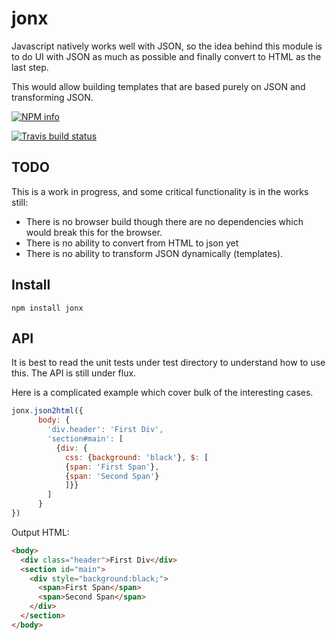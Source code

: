 # jonx

Javascript natively works well with JSON, so the idea behind this module is to do UI with JSON as much as possible and finally convert to HTML as the last step.

This would allow building templates that are based purely on JSON and transforming JSON.

[![NPM info](https://nodei.co/npm/jonx.png?downloads=true)](https://nodei.co/npm/jonx.png?downloads=true)

[![Travis build status](https://api.travis-ci.org/Like-Falling-Leaves/jonx.png?branch=master)](
https://travis-ci.org/Like-Falling-Leaves/jonx)

## TODO

   This is a work in progress, and some critical functionality is in the works still:
* There is no browser build though there are no dependencies which would break this for the browser.
* There is no ability to convert from HTML to json yet
* There is no ability to transform JSON dynamically (templates).

## Install

    npm install jonx


## API

   It is best to read the unit tests under test directory to understand how to use this.  The API is still under flux.

Here is a complicated example which cover bulk of the interesting cases.

```javascript
jonx.json2html({
      body: {
        'div.header': 'First Div',
        'section#main': [
          {div: {
            css: {background: 'black'}, $: [
            {span: 'First Span'},
            {span: 'Second Span'}
            ]}}
        ]
      }
})
```

Output HTML:
```html
<body>
  <div class="header">First Div</div>
  <section id="main">
    <div style="background:black;">
      <span>First Span</span>
      <span>Second Span</span>
    </div>
  </section>
</body>
```